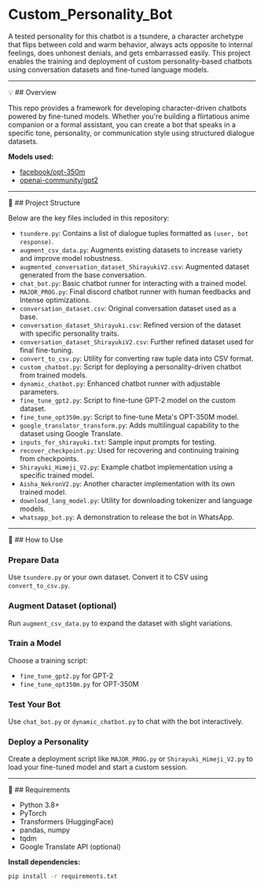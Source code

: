 # Custom_Personality_Bot

A tested personality for this chatbot is a tsundere, a character archetype that flips between cold and warm behavior, always acts opposite to internal feelings, does unhonest denials, and gets embarrassed easily. This project enables the training and deployment of custom personality-based chatbots using conversation datasets and fine-tuned language models.

---

💡 ## Overview

This repo provides a framework for developing character-driven chatbots powered by fine-tuned models. Whether you're building a flirtatious anime companion or a formal assistant, you can create a bot that speaks in a specific tone, personality, or communication style using structured dialogue datasets.

**Models used:**

* [facebook/opt-350m](https://huggingface.co/facebook/opt-350m)
* [openai-community/gpt2](https://huggingface.co/openai-community/gpt2)

---

📁 ## Project Structure

Below are the key files included in this repository:

* `tsundere.py`: Contains a list of dialogue tuples formatted as `(user, bot response)`.
* `augment_csv_data.py`: Augments existing datasets to increase variety and improve model robustness.
* `augmented_conversation_dataset_ShirayukiV2.csv`: Augmented dataset generated from the base conversation.
* `chat_bot.py`: Basic chatbot runner for interacting with a trained model.
*  `MAJOR_PROG.py`: Final discord chatbot runner with human feedbacks and Intense optimizations.
* `conversation_dataset.csv`: Original conversation dataset used as a base.
* `conversation_dataset_Shirayuki.csv`: Refined version of the dataset with specific personality traits.
* `conversation_dataset_ShirayukiV2.csv`: Further refined dataset used for final fine-tuning.
* `convert_to_csv.py`: Utility for converting raw tuple data into CSV format.
* `custom_chatbot.py`: Script for deploying a personality-driven chatbot from trained models.
* `dynamic_chatbot.py`: Enhanced chatbot runner with adjustable parameters.
* `fine_tune_gpt2.py`: Script to fine-tune GPT-2 model on the custom dataset.
* `fine_tune_opt350m.py`: Script to fine-tune Meta's OPT-350M model.
* `google_translator_transform.py`: Adds multilingual capability to the dataset using Google Translate.
* `inputs_for_shirayuki.txt`: Sample input prompts for testing.
* `recover_checkpoint.py`: Used for recovering and continuing training from checkpoints.
* `Shirayuki_Himeji_V2.py`: Example chatbot implementation using a specific trained model.
* `Aisha_NekronV2.py`: Another character implementation with its own trained model.
* `download_lang_model.py`: Utility for downloading tokenizer and language models.
* `whatsapp_bot.py`: A demonstration to release the bot in WhatsApp.

---

🚀 ## How to Use

### Prepare Data

Use `tsundere.py` or your own dataset. Convert it to CSV using `convert_to_csv.py`.

### Augment Dataset (optional)

Run `augment_csv_data.py` to expand the dataset with slight variations.

### Train a Model

Choose a training script:

* `fine_tune_gpt2.py` for GPT-2
* `fine_tune_opt350m.py` for OPT-350M

### Test Your Bot

Use `chat_bot.py` or `dynamic_chatbot.py` to chat with the bot interactively.

### Deploy a Personality

Create a deployment script like `MAJOR_PROG.py` or `Shirayuki_Himeji_V2.py` to load your fine-tuned model and start a custom session.

---

🔧 ## Requirements

* Python 3.8+
* PyTorch
* Transformers (HuggingFace)
* pandas, numpy
* tqdm
* Google Translate API (optional)

**Install dependencies:**

```bash
pip install -r requirements.txt
